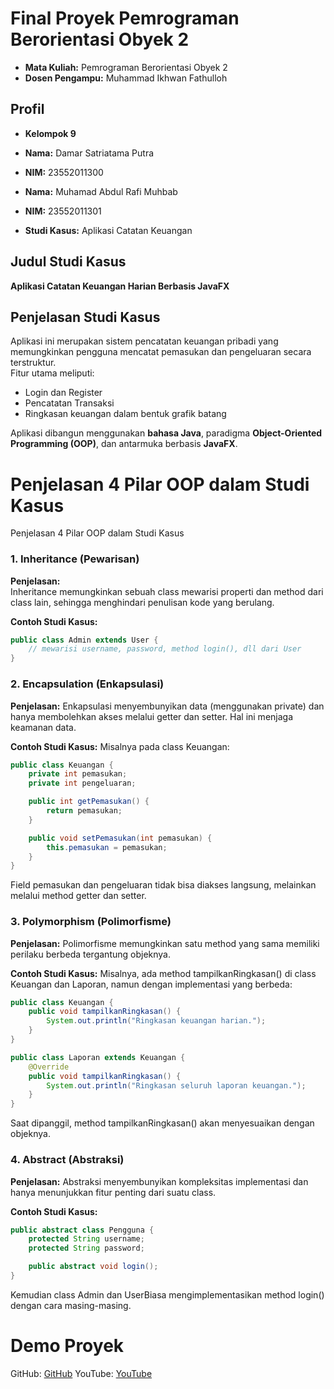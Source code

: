 # Final Proyek Pemrograman Berorientasi Obyek 2

- **Mata Kuliah:** Pemrograman Berorientasi Obyek 2  
- **Dosen Pengampu:** Muhammad Ikhwan Fathulloh

## Profil
- **Kelompok 9**
- **Nama:** Damar Satriatama Putra   
- **NIM:** 23552011300
- **Nama:** Muhamad Abdul Rafi Muhbab
- **NIM:** 23552011301

- **Studi Kasus:** Aplikasi Catatan Keuangan

## Judul Studi Kasus

**Aplikasi Catatan Keuangan Harian Berbasis JavaFX**

## Penjelasan Studi Kasus

Aplikasi ini merupakan sistem pencatatan keuangan pribadi yang memungkinkan pengguna mencatat pemasukan dan pengeluaran secara terstruktur.  
Fitur utama meliputi:
- Login dan Register
- Pencatatan Transaksi
- Ringkasan keuangan dalam bentuk grafik batang

Aplikasi dibangun menggunakan **bahasa Java**, paradigma **Object-Oriented Programming (OOP)**, dan antarmuka berbasis **JavaFX**.

# Penjelasan 4 Pilar OOP dalam Studi Kasus
Penjelasan 4 Pilar OOP dalam Studi Kasus

### 1. Inheritance (Pewarisan)
**Penjelasan:**  
Inheritance memungkinkan sebuah class mewarisi properti dan method dari class lain, sehingga menghindari penulisan kode yang berulang.

**Contoh Studi Kasus:**
```java
public class Admin extends User {
    // mewarisi username, password, method login(), dll dari User
}
```
### 2. Encapsulation (Enkapsulasi)
**Penjelasan:**
Enkapsulasi menyembunyikan data (menggunakan private) dan hanya membolehkan akses melalui getter dan setter. Hal ini menjaga keamanan data.

**Contoh Studi Kasus:**
Misalnya pada class Keuangan:

```java
public class Keuangan {
    private int pemasukan;
    private int pengeluaran;

    public int getPemasukan() {
        return pemasukan;
    }

    public void setPemasukan(int pemasukan) {
        this.pemasukan = pemasukan;
    }
}
```

Field pemasukan dan pengeluaran tidak bisa diakses langsung, melainkan melalui method getter dan setter.

### 3. Polymorphism (Polimorfisme)
**Penjelasan:**
Polimorfisme memungkinkan satu method yang sama memiliki perilaku berbeda tergantung objeknya.

**Contoh Studi Kasus:**
Misalnya, ada method tampilkanRingkasan() di class Keuangan dan Laporan, namun dengan implementasi yang berbeda:

```java
public class Keuangan {
    public void tampilkanRingkasan() {
        System.out.println("Ringkasan keuangan harian.");
    }
}

public class Laporan extends Keuangan {
    @Override
    public void tampilkanRingkasan() {
        System.out.println("Ringkasan seluruh laporan keuangan.");
    }
}
```
Saat dipanggil, method tampilkanRingkasan() akan menyesuaikan dengan objeknya.

### 4. Abstract (Abstraksi)
**Penjelasan:**
Abstraksi menyembunyikan kompleksitas implementasi dan hanya menunjukkan fitur penting dari suatu class.

**Contoh Studi Kasus:**
```java
public abstract class Pengguna {
    protected String username;
    protected String password;

    public abstract void login();
}
```
Kemudian class Admin dan UserBiasa mengimplementasikan method login() dengan cara masing-masing.

# Demo Proyek
GitHub: [GitHub](https://github.com/haruyaaa-ai/UAS_PBO2_TIFRP23CNSA_23552011300)
YouTube: [YouTube](https://youtu.be/clRFK-J0ylY)

